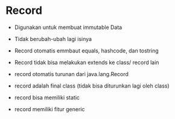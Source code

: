 # Record
- Digunakan untuk membuat immutable Data
- Tidak berubah-ubah lagi isinya
- Record otomatis emmbaut equals, hashcode, dan tostring

- Record tidak bisa melakukan extends ke class/ record lain
- record otomatis turunan dari java.lang.Record
- record adalah final class (tidak bisa diturunkan lagi oleh class)

- record bisa memiliki static
- record memiliki fitur generic